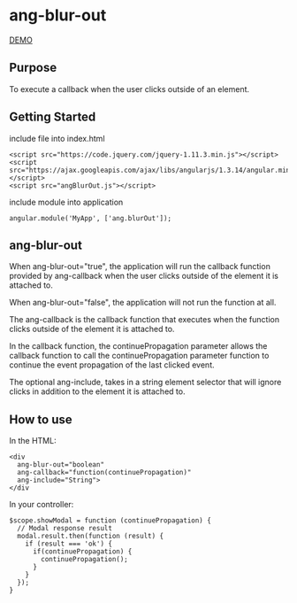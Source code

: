 # ang-blur-out

[DEMO](http://plnkr.co/edit/3t0tluuOjl3fOFMa6CWI?p=preview)

## Purpose
To execute a callback when the user clicks outside of an element.

## Getting Started

include file into index.html

    <script src="https://code.jquery.com/jquery-1.11.3.min.js"></script>
    <script src="https://ajax.googleapis.com/ajax/libs/angularjs/1.3.14/angular.min.js"></script>
    <script src="angBlurOut.js"></script>

include module into application

    angular.module('MyApp', ['ang.blurOut']);


## ang-blur-out
When ang-blur-out="true", the application will run the callback function
provided by ang-callback when the user clicks outside of the element it
is attached to.

When ang-blur-out="false", the application will not run the function at
all.

The ang-callback is the callback function that executes when the function
clicks outside of the element it is attached to.

In the callback function, the continuePropagation parameter allows the
callback function to call the continuePropagation parameter function to
continue the event propagation of the last clicked event.

The optional ang-include, takes in a string element selector that will
ignore clicks in addition to the element it is attached to.

## How to use

In the HTML:

    <div
      ang-blur-out="boolean"
      ang-callback="function(continuePropagation)"
      ang-include="String">
    </div

In your controller:

    $scope.showModal = function (continuePropagation) {
      // Modal response result
      modal.result.then(function (result) {
        if (result === 'ok') {
          if(continuePropagation) {
            continuePropagation();
          }
        }
      });
    }

